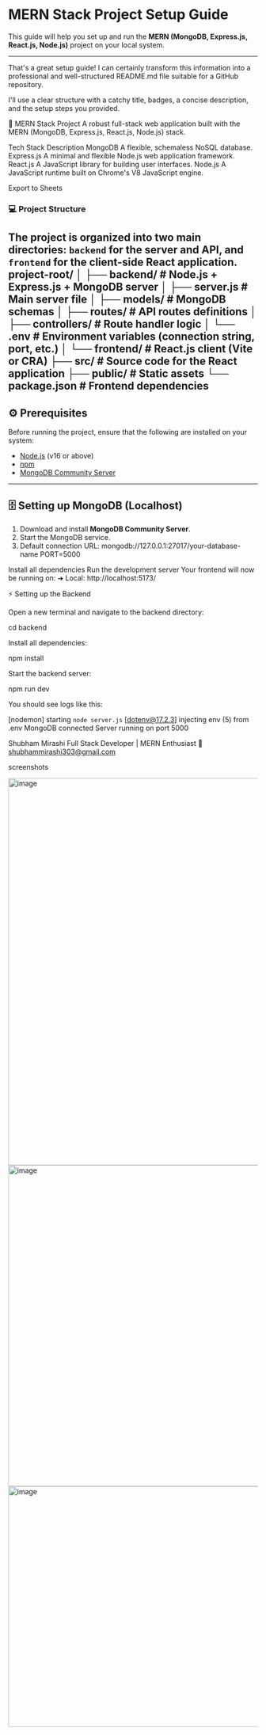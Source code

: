 # MERN Stack Project Setup Guide

This guide will help you set up and run the **MERN (MongoDB, Express.js, React.js, Node.js)** project on your local system.

---

That's a great setup guide! I can certainly transform this information into a professional and well-structured README.md file suitable for a GitHub repository.

I'll use a clear structure with a catchy title, badges, a concise description, and the setup steps you provided.

🚀 MERN Stack Project
A robust full-stack web application built with the MERN (MongoDB, Express.js, React.js, Node.js) stack.

Tech Stack	Description
MongoDB	A flexible, schemaless NoSQL database.
Express.js	A minimal and flexible Node.js web application framework.
React.js	A JavaScript library for building user interfaces.
Node.js	A JavaScript runtime built on Chrome's V8 JavaScript engine.

Export to Sheets
### 💻 Project Structure

The project is organized into two main directories: `backend` for the server and API, and `frontend` for the client-side React application.
project-root/
│
├── backend/            # Node.js + Express.js + MongoDB server
│   ├── server.js       # Main server file
│   ├── models/         # MongoDB schemas
│   ├── routes/         # API routes definitions
│   ├── controllers/    # Route handler logic
│   └── .env            # Environment variables (connection string, port, etc.)
│
└── frontend/           # React.js client (Vite or CRA)
├── src/            # Source code for the React application
├── public/         # Static assets
└── package.json    # Frontend dependencies
---

## ⚙️ Prerequisites

Before running the project, ensure that the following are installed on your system:

- [Node.js](https://nodejs.org/en/download/) (v16 or above)
- [npm](https://www.npmjs.com/)
- [MongoDB Community Server](https://www.mongodb.com/try/download/community)

---

## 🗄️ Setting up MongoDB (Localhost)

1. Download and install **MongoDB Community Server**.
2. Start the MongoDB service.
3. Default connection URL:  mongodb://127.0.0.1:27017/your-database-name PORT=5000




Install all dependencies
Run the development server
Your frontend will now be running on: ➜ Local: http://localhost:5173/

⚡ Setting up the Backend

Open a new terminal and navigate to the backend directory:

cd backend


Install all dependencies:

npm install


Start the backend server:

npm run dev


You should see logs like this:

[nodemon] starting `node server.js`
[dotenv@17.2.3] injecting env (5) from .env
MongoDB connected
Server running on port 5000


Shubham Mirashi
Full Stack Developer | MERN Enthusiast
📧 shubhammirashi303@gmail.com


screenshots

<img width="1911" height="782" alt="image" src="https://github.com/user-attachments/assets/bd283130-b0e9-4ba3-8c11-6a65e03c57c0" />
<img width="746" height="649" alt="image" src="https://github.com/user-attachments/assets/5f5642ab-1087-4dab-bd96-ba3847c13665" />
<img width="1877" height="486" alt="image" src="https://github.com/user-attachments/assets/b00100cb-3eab-4eb3-81b0-a9f536b6c6ca" />



